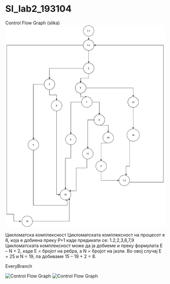# SI_lab2_193104


Control Flow Graph (slika)
![Control Flow Graph](CFG-Lab2.png "CFG")



Цикломатска комплексност
Цикломатската комплексност на процесот е 8, која е добиена преку P+1 каде предикати се: 1.2,2,3,6,7,9
Цикломатската комплексност може да ја добиеме  и преку  формулата E – N + 2, каде Е = бројот на ребра, 
а N = бројот на јазли. 
Во овој случај Е = 25 и N = 19, па добиваме 15 – 19 + 2 = 8.





EveryBranch 

![Control Flow Graph](EveryBranch1.png"EverBranch1")
![Control Flow Graph](EveryBranch2.png"EverBranch2")



